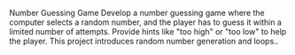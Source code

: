Number Guessing Game
Develop a number guessing game where the computer selects a random number, and the player
has to guess it within a limited number of attempts. Provide hints like "too high" or "too low" to help
the player. This project introduces random number generation and loops.. 
